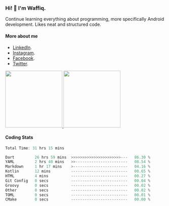 ### Hi! 👋 I'm Waffiq.

Continue learning everything about programming, more specifically Android development. Likes neat and structured code.

#### More about me 
- [LinkedIn](https://www.linkedin.com/in/waffiqaziz/).
- [Instagram](https://www.instagram.com/waffiqaziz/).
- [Facebook](https://web.facebook.com/WaffiqAziz/).
- [Twitter](https://twitter.com/AzizWaffiq).

<p align="left">
<a href="https://github.com/waffiqaziz">
  <img height="180em" src="https://github-readme-stats-eight-theta.vercel.app/api?username=waffiqaziz&show_icons=true&theme=algolia&include_all_commits=true&count_private=true"/>
  <img height="180em" src="https://github-readme-stats-eight-theta.vercel.app/api/top-langs/?username=waffiqaziz&layout=compact&langs_count=8&theme=algolia"/>
</a>
</p>

#### Coding Stats
<!--START_SECTION:waka-->

```rust
Total Time: 31 hrs 15 mins

Dart         26 hrs 59 mins  >>>>>>>>>>>>>>>>>>>>>>---   86.30 %
YAML         2 hrs 40 mins   >>-----------------------   08.54 %
Markdown     1 hr 17 mins    >------------------------   04.16 %
Kotlin       12 mins         -------------------------   00.65 %
HTML         4 mins          -------------------------   00.27 %
Git Config   0 secs          -------------------------   00.04 %
Groovy       0 secs          -------------------------   00.02 %
Other        0 secs          -------------------------   00.02 %
TOML         0 secs          -------------------------   00.01 %
CMake        0 secs          -------------------------   00.00 %
```

<!--END_SECTION:waka-->
